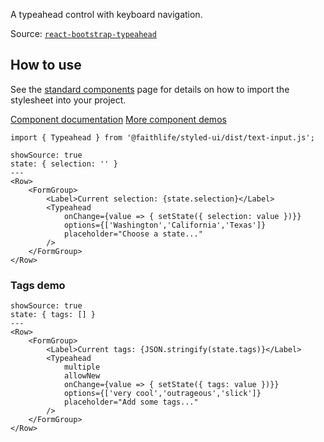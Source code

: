 A typeahead control with keyboard navigation.

Source: [`react-bootstrap-typeahead`](https://github.com/Faithlife/react-bootstrap-typeahead)

## How to use
See the [standard components](/bootstrap/components) page for details on how to import the stylesheet into your project.

[Component documentation](https://github.com/Faithlife/react-bootstrap-typeahead/blob/master/docs/Usage.md)
[More component demos](http://ericgio.github.io/react-bootstrap-typeahead/)

```
import { Typeahead } from '@faithlife/styled-ui/dist/text-input.js';
```

```react
showSource: true
state: { selection: '' }
---
<Row>
	<FormGroup>
		<Label>Current selection: {state.selection}</Label>
		<Typeahead
			onChange={value => { setState({ selection: value })}}
			options={['Washington','California','Texas']}
			placeholder="Choose a state..."
		/>
	</FormGroup>
</Row>
```

### Tags demo
```react
showSource: true
state: { tags: [] }
---
<Row>
	<FormGroup>
		<Label>Current tags: {JSON.stringify(state.tags)}</Label>
		<Typeahead
			multiple
			allowNew
			onChange={value => { setState({ tags: value })}}
			options={['very cool','outrageous','slick']}
			placeholder="Add some tags..."
		/>
	</FormGroup>
</Row>
```
